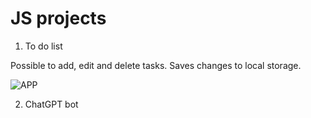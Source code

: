 # JS projects

1. To do list

Possible to add, edit and delete tasks. Saves changes to local storage.

![APP](https://github.com/Valda1/todoListAppJS/assets/104151972/45469148-07f6-49b2-b2f2-65da636e96f3)

2. ChatGPT bot



